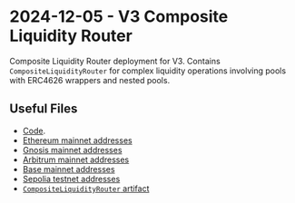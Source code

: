 # 2024-12-05 - V3 Composite Liquidity Router

Composite Liquidity Router deployment for V3.
Contains `CompositeLiquidityRouter` for complex liquidity operations involving pools with ERC4626 wrappers and nested pools.

## Useful Files

- [Code](https://github.com/balancer/balancer-v3-monorepo/commit/74d7068fb21565741427cdabfa4f1b539a4bddaa).
- [Ethereum mainnet addresses](./output/mainnet.json)
- [Gnosis mainnet addresses](./output/gnosis.json)
- [Arbitrum mainnet addresses](./output/arbitrum.json)
- [Base mainnet addresses](./output/base.json)
- [Sepolia testnet addresses](./output/sepolia.json)
- [`CompositeLiquidityRouter` artifact](./artifact/CompositeLiquidityRouter.json)

